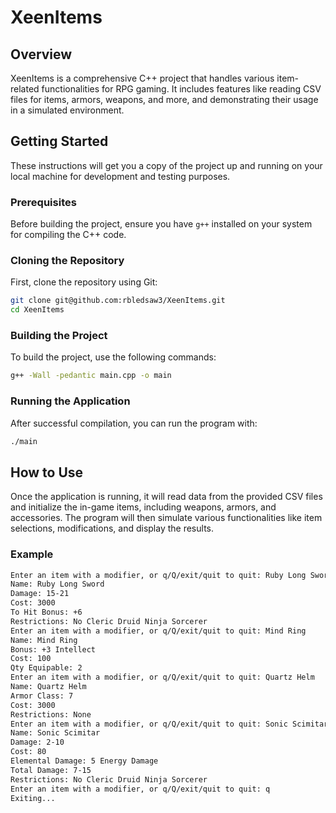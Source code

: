 # XeenItems

## Overview
XeenItems is a comprehensive C++ project that handles various item-related functionalities for RPG gaming. It includes features like reading CSV files for items, armors, weapons, and more, and demonstrating their usage in a simulated environment.

## Getting Started

These instructions will get you a copy of the project up and running on your local machine for development and testing purposes.

### Prerequisites

Before building the project, ensure you have `g++` installed on your system for compiling the C++ code.

### Cloning the Repository

First, clone the repository using Git:

```bash
git clone git@github.com:rbledsaw3/XeenItems.git
cd XeenItems
```

### Building the Project

To build the project, use the following commands:

```bash
g++ -Wall -pedantic main.cpp -o main
```


### Running the Application

After successful compilation, you can run the program with:

```bash
./main
```

## How to Use

Once the application is running, it will read data from the provided CSV files and initialize the in-game items, including weapons, armors, and accessories. The program will then simulate various functionalities like item selections, modifications, and display the results.

### Example

```bash
Enter an item with a modifier, or q/Q/exit/quit to quit: Ruby Long Sword
Name: Ruby Long Sword
Damage: 15-21
Cost: 3000
To Hit Bonus: +6
Restrictions: No Cleric Druid Ninja Sorcerer
Enter an item with a modifier, or q/Q/exit/quit to quit: Mind Ring
Name: Mind Ring
Bonus: +3 Intellect
Cost: 100
Qty Equipable: 2
Enter an item with a modifier, or q/Q/exit/quit to quit: Quartz Helm
Name: Quartz Helm
Armor Class: 7
Cost: 3000
Restrictions: None
Enter an item with a modifier, or q/Q/exit/quit to quit: Sonic Scimitar
Name: Sonic Scimitar
Damage: 2-10
Cost: 80
Elemental Damage: 5 Energy Damage
Total Damage: 7-15
Restrictions: No Cleric Druid Ninja Sorcerer
Enter an item with a modifier, or q/Q/exit/quit to quit: q
Exiting...
```
